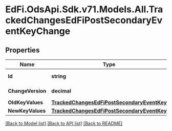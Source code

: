 # EdFi.OdsApi.Sdk.v71.Models.All.TrackedChangesEdFiPostSecondaryEventKeyChange

## Properties

Name | Type | Description | Notes
------------ | ------------- | ------------- | -------------
**Id** | **string** | Resource identifier | [optional] 
**ChangeVersion** | **decimal** | Change version | [optional] 
**OldKeyValues** | [**TrackedChangesEdFiPostSecondaryEventKey**](TrackedChangesEdFiPostSecondaryEventKey.md) |  | [optional] 
**NewKeyValues** | [**TrackedChangesEdFiPostSecondaryEventKey**](TrackedChangesEdFiPostSecondaryEventKey.md) |  | [optional] 

[[Back to Model list]](../README.md#documentation-for-models) [[Back to API list]](../README.md#documentation-for-api-endpoints) [[Back to README]](../README.md)


